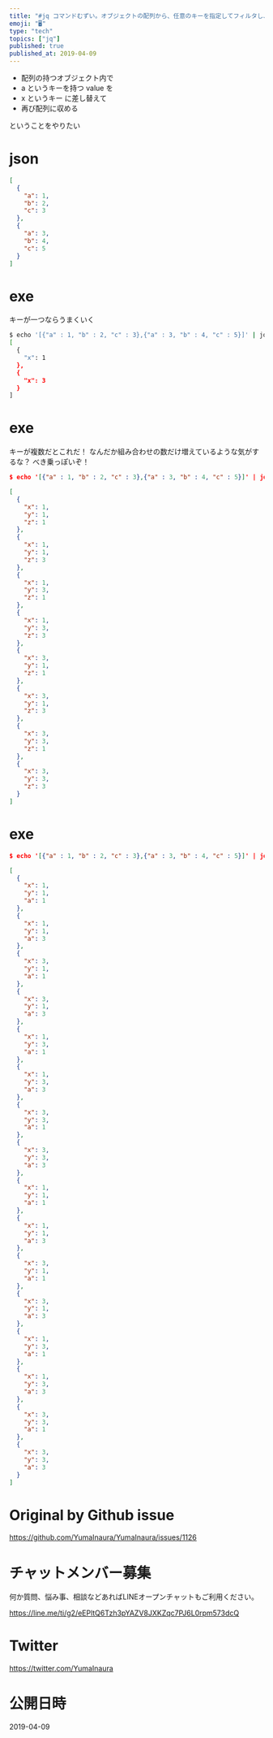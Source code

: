 ```yaml
---
title: "#jq コマンドむずい。オブジェクトの配列から、任意のキーを指定してフィルタし、新しいオブジェクトの配列を組み立て直そうとして失敗した例。"
emoji: "🖥"
type: "tech"
topics: ["jq"]
published: true
published_at: 2019-04-09
---
```


- 配列の持つオブジェクト内で
- a というキーを持つ value を
-  x というキー に差し替えて
- 再び配列に収める

ということをやりたい

# json

```json
[
  {
    "a": 1,
    "b": 2,
    "c": 3
  },
  {
    "a": 3,
    "b": 4,
    "c": 5
  }
]
```

# exe

キーが一つならうまくいく

```sh
$ echo '[{"a" : 1, "b" : 2, "c" : 3},{"a" : 3, "b" : 4, "c" : 5}]' | jq '[{"x": .[].a}]'
[
  {
    "x": 1
  },
  {
    "x": 3
  }
]
```

 # exe

キーが複数だとこれだ！
なんだか組み合わせの数だけ増えているような気がするな？
べき乗っぽいぞ！

```json
$ echo '[{"a" : 1, "b" : 2, "c" : 3},{"a" : 3, "b" : 4, "c" : 5}]' | jq '[{"x": .[].a, "y" : .[].a, "z" : .[].a}]' | pbcopy

[
  {
    "x": 1,
    "y": 1,
    "z": 1
  },
  {
    "x": 1,
    "y": 1,
    "z": 3
  },
  {
    "x": 1,
    "y": 3,
    "z": 1
  },
  {
    "x": 1,
    "y": 3,
    "z": 3
  },
  {
    "x": 3,
    "y": 1,
    "z": 1
  },
  {
    "x": 3,
    "y": 1,
    "z": 3
  },
  {
    "x": 3,
    "y": 3,
    "z": 1
  },
  {
    "x": 3,
    "y": 3,
    "z": 3
  }
]

```

# exe

```json
$ echo '[{"a" : 1, "b" : 2, "c" : 3},{"a" : 3, "b" : 4, "c" : 5}]' | jq '[{"x": .[].a, "y" : .[].a, "x" : .[].a, "a" : .[].a}]'

[
  {
    "x": 1,
    "y": 1,
    "a": 1
  },
  {
    "x": 1,
    "y": 1,
    "a": 3
  },
  {
    "x": 3,
    "y": 1,
    "a": 1
  },
  {
    "x": 3,
    "y": 1,
    "a": 3
  },
  {
    "x": 1,
    "y": 3,
    "a": 1
  },
  {
    "x": 1,
    "y": 3,
    "a": 3
  },
  {
    "x": 3,
    "y": 3,
    "a": 1
  },
  {
    "x": 3,
    "y": 3,
    "a": 3
  },
  {
    "x": 1,
    "y": 1,
    "a": 1
  },
  {
    "x": 1,
    "y": 1,
    "a": 3
  },
  {
    "x": 3,
    "y": 1,
    "a": 1
  },
  {
    "x": 3,
    "y": 1,
    "a": 3
  },
  {
    "x": 1,
    "y": 3,
    "a": 1
  },
  {
    "x": 1,
    "y": 3,
    "a": 3
  },
  {
    "x": 3,
    "y": 3,
    "a": 1
  },
  {
    "x": 3,
    "y": 3,
    "a": 3
  }
]

```

# Original by Github issue

https://github.com/YumaInaura/YumaInaura/issues/1126








<!-- Update From Qiita API -->

# チャットメンバー募集


何か質問、悩み事、相談などあればLINEオープンチャットもご利用ください。

https://line.me/ti/g2/eEPltQ6Tzh3pYAZV8JXKZqc7PJ6L0rpm573dcQ





# Twitter


https://twitter.com/YumaInaura


<!-- Update From Qiita API -->



# 公開日時

2019-04-09
